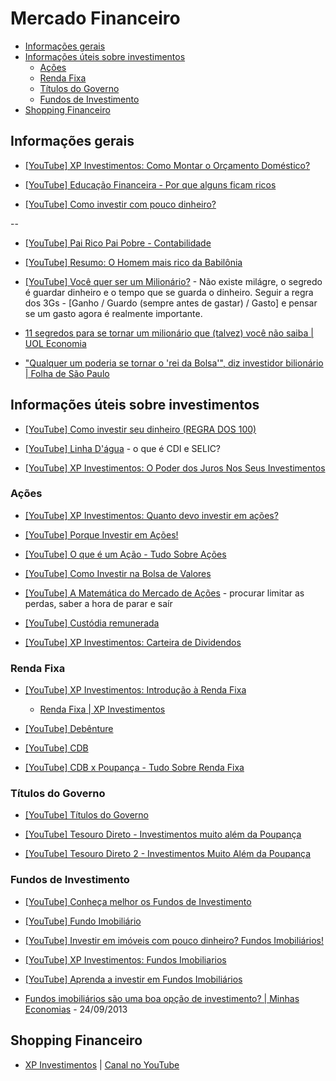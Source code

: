 # Mercado Financeiro


<!-- toc -->
* [Informações gerais](#informações-gerais)
* [Informações úteis sobre investimentos](#informações-úteis-sobre-investimentos)
  * [Ações](#ações)
  * [Renda Fixa](#renda-fixa)
  * [Títulos do Governo](#títulos-do-governo)
  * [Fundos de Investimento](#fundos-de-investimento)
* [Shopping Financeiro](#shopping-financeiro)

<!-- toc stop -->


## Informações gerais

* [[YouTube] XP Investimentos: Como Montar o Orçamento Doméstico?](https://www.youtube.com/watch?v=itqLOX3hQlA)

* [[YouTube] Educação Financeira - Por que alguns ficam ricos](https://www.youtube.com/watch?v=vVe-oNzbDdM)

* [[YouTube] Como investir com pouco dinheiro?](https://www.youtube.com/watch?v=5kkzU81WtsE)

--

* [[YouTube] Pai Rico Pai Pobre - Contabilidade](https://www.youtube.com/watch?v=COVaGdOU--I)

* [[YouTube] Resumo: O Homem mais rico da Babilônia](https://www.youtube.com/watch?v=dU8ka7LwgW8)

* [[YouTube] Você quer ser um Milionário?](https://www.youtube.com/watch?v=FTVA0u0MZzU) - Não existe milágre, o segredo é guardar dinheiro e o tempo que se guarda o dinheiro. Seguir a regra dos 3Gs - [Ganho / Guardo (sempre antes de gastar) / Gasto] e pensar se um gasto agora é realmente importante.

* [11 segredos para se tornar um milionário que (talvez) você não saiba | UOL Economia](http://economia.uol.com.br/noticias/infomoney/2014/03/13/11-segredos-para-se-tornar-um-milionario-que-talvez-voce-nao-saiba.htm)

* ["Qualquer um poderia se tornar o 'rei da Bolsa'", diz investidor bilionário | Folha de São Paulo](http://www1.folha.uol.com.br/mercado/2014/03/1422428-qualquer-um-poderia-se-tornar-o-rei-da-bolsa-diz-investidor-bilionario.shtml)


## Informações úteis sobre investimentos

* [[YouTube] Como investir seu dinheiro (REGRA DOS 100)](https://www.youtube.com/watch?v=nuz_1q2gD2Q)

* [[YouTube] Linha D'água](https://www.youtube.com/watch?v=L3TBuvsnyHs) - o que é CDI e SELIC? 

* [[YouTube] XP Investimentos: O Poder dos Juros Nos Seus Investimentos](https://www.youtube.com/watch?v=HgebtNs9gVk)


### Ações

* [[YouTube] XP Investimentos: Quanto devo investir em ações?](https://www.youtube.com/watch?v=BkzLS-v3eSs)

* [[YouTube] Porque Investir em Ações!](https://www.youtube.com/watch?v=73le2DEWPO0)

* [[YouTube] O que é um Ação - Tudo Sobre Ações](https://www.youtube.com/watch?v=hrWS7wANvwA)

* [[YouTube] Como Investir na Bolsa de Valores](https://www.youtube.com/watch?v=XJN962b7gwU)

* [[YouTube] A Matemática do Mercado de Ações](https://www.youtube.com/watch?v=ronNCoyFr-Q) - procurar limitar as perdas, saber a hora de parar e saír 
 
* [[YouTube] Custódia remunerada](https://www.youtube.com/watch?v=KeJOr7bs3-4#at=29)

* [[YouTube] XP Investimentos: Carteira de Dividendos](https://www.youtube.com/watch?v=exMZsSPeU44)


### Renda Fixa

* [[YouTube] XP Investimentos: Introdução à Renda Fixa](https://www.youtube.com/watch?v=Xb6vI9xZJOk)

  * [Renda Fixa | XP Investimentos](http://www.xpi.com.br/produtos/renda-fixa.aspx)

* [[YouTube] Debênture](https://www.youtube.com/watch?v=-hzoIw-yAkI&ei=ainUUYuTGqH30)

* [[YouTube] CDB](https://www.youtube.com/watch?v=WOy4rcePA5k)

* [[YouTube] CDB x Poupança - Tudo Sobre Renda Fixa](https://www.youtube.com/watch?v=0eXYDsYPYgI)


### Títulos do Governo

* [[YouTube] Títulos do Governo](https://www.youtube.com/watch?v=i1ics1_um0A)

* [[YouTube] Tesouro Direto - Investimentos muito além da Poupança](https://www.youtube.com/watch?v=wTW0donQv_k)

* [[YouTube] Tesouro Direto 2 - Investimentos Muito Além da Poupança](https://www.youtube.com/watch?v=h4sg9rTC1VI)


### Fundos de Investimento

* [[YouTube] Conheça melhor os Fundos de Investimento](https://www.youtube.com/watch?v=Q_DBkSGbbEM)

* [[YouTube] Fundo Imobiliário](https://www.youtube.com/watch?v=sSn5q6FlkXk)

* [[YouTube] Investir em imóveis com pouco dinheiro? Fundos Imobiliários!](https://www.youtube.com/watch?v=xNmFmuekg6U)

* [[YouTube] XP Investimentos: Fundos Imobiliarios](https://www.youtube.com/watch?v=x_ucoMtb9ys)

* [[YouTube] Aprenda a investir em Fundos Imobiliários](https://www.youtube.com/watch?v=4SLHC1FPJ0o)

* [Fundos imobiliários são uma boa opção de investimento? | Minhas Economias](http://www.minhaseconomias.com.br/blog/investimentos/fundos-imobiliarios-sao-uma-boa-opcao-de-investimento) - 24/09/2013


## Shopping Financeiro

* [XP Investimentos](http://www.xpi.com.br/) | [Canal no YouTube](https://www.youtube.com/user/canalXPTV?feature=watch)
